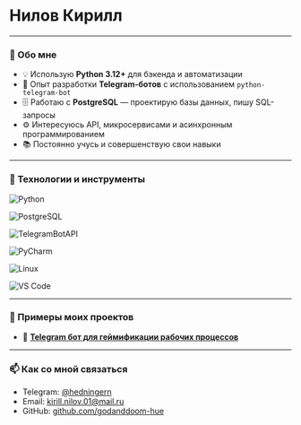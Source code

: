 # Нилов Кирилл
---
### 🐍 Обо мне

- 💡 Использую **Python 3.12+** для бэкенда и автоматизации  
- 🤖 Опыт разработки **Telegram-ботов** с использованием `python-telegram-bot`
- 🗄️ Работаю с **PostgreSQL** — проектирую базы данных, пишу SQL-запросы  
- ⚙️ Интересуюсь API, микросервисами и асинхронным программированием  
- 📚 Постоянно учусь и совершенствую свои навыки  

---

### 🧰 Технологии и инструменты

![Python](https://img.shields.io/badge/Python-3.12+-blue?logo=python)

![PostgreSQL](https://img.shields.io/badge/PostgreSQL-%23336791.svg?logo=postgresql&logoColor=white)

![TelegramBotAPI](https://img.shields.io/badge/Telegram_Bot_API-blue?logo=telegram)

![PyCharm](https://img.shields.io/badge/PyCharm-000000?logo=pycharm&logoColor=white)

![Linux](https://img.shields.io/badge/Linux-FCC624?logo=linux&logoColor=black)

![VS Code](https://img.shields.io/badge/VS_Code-007ACC?logo=visual-studio-code&logoColor=white)

---

### 🚀 Примеры моих проектов

- 🤖 **[Telegram бот для геймификации рабочих процессов](https://github.com/godanddoom-hue/Jet_Game_Bot)**

---

### 📫 Как со мной связаться

- Telegram: [@hedningern](https://t.me/@hedningern)  
- Email: kirill.nilov.01@mail.ru  
- GitHub: [github.com/godanddoom-hue](https://github.com/godanddoom-hue)
